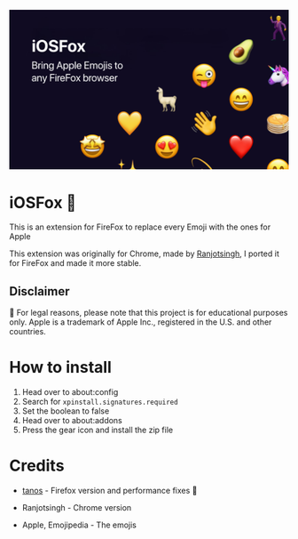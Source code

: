![tanos-frontend](https://raw.githubusercontent.com/tanosshi/iOSFox/main/thumbnail.png)

# iOSFox 🚧

This is an extension for FireFox to replace every Emoji with the ones for Apple

This extension was originally for Chrome, made by [Ranjotsingh](https://github.com/ranjotsingh), I ported it for FireFox and made it more stable.

## Disclaimer

🚨 For legal reasons, please note that this project is for educational purposes only. Apple is a trademark of Apple Inc., registered in the U.S. and other countries.

# How to install

1. Head over to about:config
2. Search for `xpinstall.signatures.required`
3. Set the boolean to false
4. Head over to about:addons
5. Press the gear icon and install the zip file

# Credits

- [tanos](https://github.com/tanosshi) - Firefox version and performance fixes 🚧

- Ranjotsingh - Chrome version

- Apple, Emojipedia - The emojis
